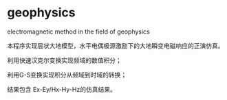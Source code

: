 # geophysics
electromagnetic method in the field of geophysics 


本程序实现层状大地模型，水平电偶极源激励下的大地瞬变电磁响应的正演仿真。

利用快速汉克尔变换实现频域的数值积分；

利用G-S变换实现积分从频域到时域的转换；

结果包含 Ex-Ey/Hx-Hy-Hz的仿真结果。
